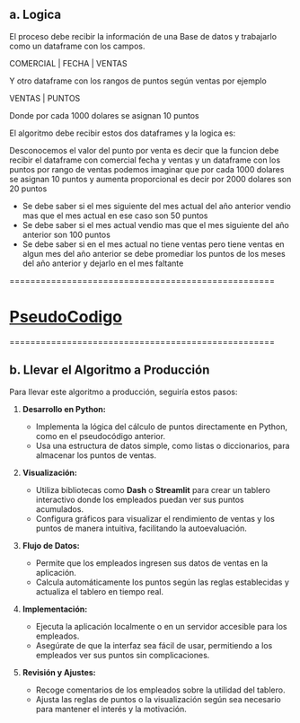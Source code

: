 
## a. Logica 

El proceso debe recibir la información de una Base de datos y trabajarlo como un dataframe con los campos.

COMERCIAL | FECHA | VENTAS

Y otro dataframe con los rangos de puntos según ventas por ejemplo 

VENTAS | PUNTOS 

Donde por cada 1000 dolares se asignan 10 puntos 

El algoritmo debe recibir estos dos dataframes y la logica es:


Desconocemos el valor del punto por venta es decir que la funcion debe recibir el dataframe con comercial fecha y ventas y un dataframe con los puntos por rango de ventas podemos imaginar que por cada 1000 dolares se asignan 10 puntos y aumenta proporcional es decir por 2000 dolares son 20 puntos
 
- Se debe saber si el mes siguiente del mes actual del año anterior vendio mas que el mes actual en ese caso son 50 puntos
- Se debe saber si el mes actual vendio mas que el mes siguiente del año anterior son 100 puntos 
- Se debe saber si en el mes actual no tiene ventas pero tiene ventas en algun mes del año anterior se debe promediar los puntos de los meses del año anterior y dejarlo en el mes faltante

===================================================

# [**PseudoCodigo**](../../respuestas/scripts/respuesta_3.py)

===================================================


## b. Llevar el Algoritmo a Producción

Para llevar este algoritmo a producción, seguiría estos pasos:

1. **Desarrollo en Python:**
   - Implementa la lógica del cálculo de puntos directamente en Python, como en el pseudocódigo anterior.
   - Usa una estructura de datos simple, como listas o diccionarios, para almacenar los puntos de ventas.

2. **Visualización:**
   - Utiliza bibliotecas como **Dash** o **Streamlit** para crear un tablero interactivo donde los empleados puedan ver sus puntos acumulados.
   - Configura gráficos para visualizar el rendimiento de ventas y los puntos de manera intuitiva, facilitando la autoevaluación.

3. **Flujo de Datos:**
   - Permite que los empleados ingresen sus datos de ventas en la aplicación.
   - Calcula automáticamente los puntos según las reglas establecidas y actualiza el tablero en tiempo real.

4. **Implementación:**
   - Ejecuta la aplicación localmente o en un servidor accesible para los empleados.
   - Asegúrate de que la interfaz sea fácil de usar, permitiendo a los empleados ver sus puntos sin complicaciones.

5. **Revisión y Ajustes:**
   - Recoge comentarios de los empleados sobre la utilidad del tablero.
   - Ajusta las reglas de puntos o la visualización según sea necesario para mantener el interés y la motivación.
